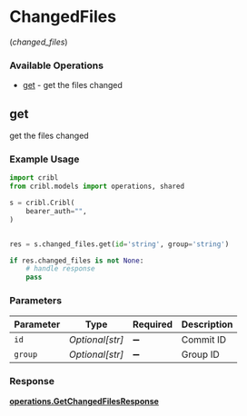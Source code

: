 # ChangedFiles
(*changed_files*)

### Available Operations

* [get](#get) - get the files changed

## get

get the files changed

### Example Usage

```python
import cribl
from cribl.models import operations, shared

s = cribl.Cribl(
    bearer_auth="",
)


res = s.changed_files.get(id='string', group='string')

if res.changed_files is not None:
    # handle response
    pass
```

### Parameters

| Parameter          | Type               | Required           | Description        |
| ------------------ | ------------------ | ------------------ | ------------------ |
| `id`               | *Optional[str]*    | :heavy_minus_sign: | Commit ID          |
| `group`            | *Optional[str]*    | :heavy_minus_sign: | Group ID           |


### Response

**[operations.GetChangedFilesResponse](../../models/operations/getchangedfilesresponse.md)**

